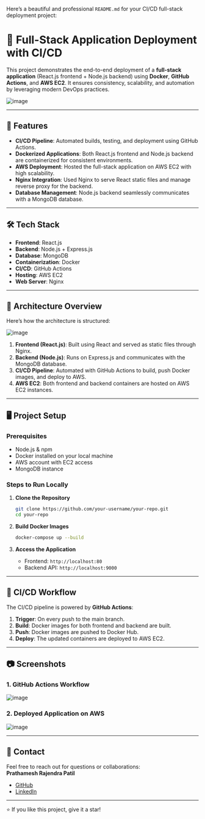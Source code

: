 Here’s a beautiful and professional `README.md` for your CI/CD full-stack deployment project:  

# 🚀 Full-Stack Application Deployment with CI/CD

This project demonstrates the end-to-end deployment of a **full-stack application** (React.js frontend + Node.js backend) using **Docker**, **GitHub Actions**, and **AWS EC2**. It ensures consistency, scalability, and automation by leveraging modern DevOps practices.  

![image](https://github.com/user-attachments/assets/419e06eb-8d8c-4278-b8ad-cb111b4a9f4a)


---

## 🌟 Features

- **CI/CD Pipeline**: Automated builds, testing, and deployment using GitHub Actions.  
- **Dockerized Applications**: Both React.js frontend and Node.js backend are containerized for consistent environments.  
- **AWS Deployment**: Hosted the full-stack application on AWS EC2 with high scalability.  
- **Nginx Integration**: Used Nginx to serve React static files and manage reverse proxy for the backend.  
- **Database Management**: Node.js backend seamlessly communicates with a MongoDB database.

---

## 🛠️ Tech Stack

- **Frontend**: React.js  
- **Backend**: Node.js + Express.js  
- **Database**: MongoDB  
- **Containerization**: Docker  
- **CI/CD**: GitHub Actions  
- **Hosting**: AWS EC2  
- **Web Server**: Nginx  

---

## 📜 Architecture Overview

Here’s how the architecture is structured:  

![image](https://github.com/user-attachments/assets/3c2fbea7-2783-48ad-87d1-19c482ae1fad)

1. **Frontend (React.js)**: Built using React and served as static files through Nginx.  
2. **Backend (Node.js)**: Runs on Express.js and communicates with the MongoDB database.  
3. **CI/CD Pipeline**: Automated with GitHub Actions to build, push Docker images, and deploy to AWS.  
4. **AWS EC2**: Both frontend and backend containers are hosted on AWS EC2 instances.

---

## 🖥️ Project Setup

### Prerequisites
- Node.js & npm  
- Docker installed on your local machine  
- AWS account with EC2 access  
- MongoDB instance  

### Steps to Run Locally
1. **Clone the Repository**  
   ```bash
   git clone https://github.com/your-username/your-repo.git
   cd your-repo

2. **Build Docker Images**  
   ```bash
   docker-compose up --build
   ```

3. **Access the Application**  
   - Frontend: `http://localhost:80`  
   - Backend API: `http://localhost:9000`  

---

## 🤖 CI/CD Workflow

The CI/CD pipeline is powered by **GitHub Actions**:
1. **Trigger**: On every push to the main branch.  
2. **Build**: Docker images for both frontend and backend are built.  
3. **Push**: Docker images are pushed to Docker Hub.  
4. **Deploy**: The updated containers are deployed to AWS EC2.

---

## 📷 Screenshots

### 1. GitHub Actions Workflow  
![image](https://github.com/user-attachments/assets/0606d108-86df-4488-8cde-665e5d81ebac)


### 2. Deployed Application on AWS  
![image](https://github.com/user-attachments/assets/85a7c573-e7ce-4199-810d-f36aaa854e35)
 

---

## 📩 Contact  

Feel free to reach out for questions or collaborations:  
**Prathamesh Rajendra Patil**  
- [GitHub](https://github.com/prathameshpatil7/reactjs-ec2-app)  
- [LinkedIn](https://www.linkedin.com/in/patilprathamesh6)  

---

⭐ If you like this project, give it a star!
